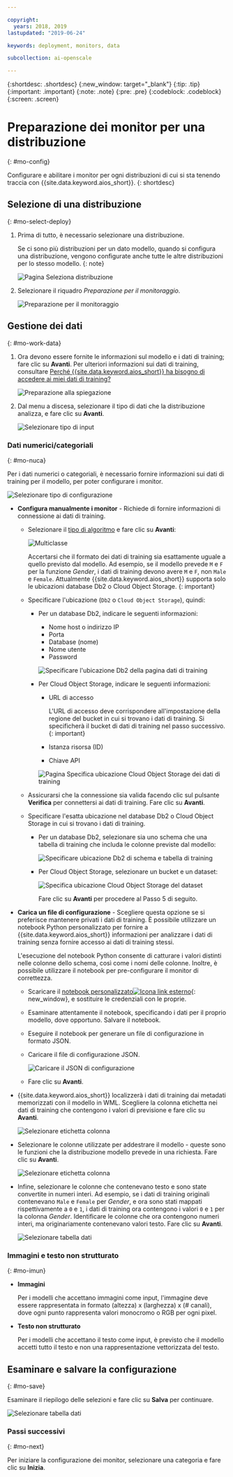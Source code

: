 ```yaml
---

copyright:
  years: 2018, 2019
lastupdated: "2019-06-24"

keywords: deployment, monitors, data

subcollection: ai-openscale

---
```


{:shortdesc: .shortdesc}
{:new_window: target="_blank"}
{:tip: .tip}
{:important: .important}
{:note: .note}
{:pre: .pre}
{:codeblock: .codeblock}
{:screen: .screen}

# Preparazione dei monitor per una distribuzione
{: #mo-config}

Configurare e abilitare i monitor per ogni distribuzioni di cui si sta tenendo traccia con {{site.data.keyword.aios_short}}.
{: shortdesc}

## Selezione di una distribuzione
{: #mo-select-deploy}

1.  Prima di tutto, è necessario selezionare una distribuzione.

    Se ci sono più distribuzioni per un dato modello, quando si configura una distribuzione, vengono configurate anche tutte le altre distribuzioni per lo stesso modello.
    {: note}

    ![Pagina Seleziona distribuzione](images/config-select-deploy.png)

1.  Selezionare il riquadro *Preparazione per il monitoraggio*.

    ![Preparazione per il monitoraggio](images/config-prep-monitor.png)

## Gestione dei dati
{: #mo-work-data}

1.  Ora devono essere fornite le informazioni sul modello e i dati di training; fare clic su **Avanti**. Per ulteriori informazioni sui dati di training, consultare [Perché {{site.data.keyword.aios_short}} ha bisogno di accedere ai miei dati di training?](/docs/services/ai-openscale?topic=ai-openscale-trainingdata#trainingdata)

    ![Preparazione alla spiegazione](images/config-what-monitor.png)

1.  Dal menu a discesa, selezionare il tipo di dati che la distribuzione analizza, e fare clic su **Avanti**.

    ![Selezionare tipo di input](images/config-input-monitor.png)

### Dati numerici/categoriali
{: #mo-nuca}

Per i dati numerici o categoriali, è necessario fornire informazioni sui dati di training per il modello, per poter configurare i monitor.

  ![Selezionare tipo di configurazione](images/config-manual-monitor.png)

- **Configura manualmente i monitor** - Richiede di fornire informazioni di connessione ai dati di training.

    - Selezionare il [tipo di algoritmo](/docs/services/ai-openscale?topic=ai-openscale-acc-monitor#acc-understand) e fare clic su **Avanti**:

      ![Multiclasse](images/multiclass.png)

      Accertarsi che il formato dei dati di training sia esattamente uguale a quello previsto dal modello. Ad esempio, se il modello prevede `M` e `F` per la funzione *Gender*, i dati di training devono avere `M` e `F`, non `Male` e `Female`. Attualmente {{site.data.keyword.aios_short}} supporta solo le ubicazioni database Db2 o Cloud Object Storage.
        {: important}

    - Specificare l'ubicazione (`Db2` o `Cloud Object Storage`), quindi:

        - Per un database Db2, indicare le seguenti informazioni:

            - Nome host o indirizzo IP
            - Porta
            - Database (nome)
            - Nome utente
            - Password

            ![Specificare l'ubicazione Db2 della pagina dati di training](images/config-train-db2-monitor.png)

        - Per Cloud Object Storage, indicare le seguenti informazioni:

            - URL di accesso

              L'URL di accesso deve corrispondere all'impostazione della regione del bucket in cui si trovano i dati di training. Si specificherà il bucket di dati di training nel passo successivo.
              {: important}

            - Istanza risorsa (ID)
            - Chiave API

            ![Pagina Specifica ubicazione Cloud Object Storage dei dati di training](images/config-train-cos-monitor.png)

    - Assicurarsi che la connessione sia valida facendo clic sul pulsante **Verifica** per connettersi ai dati di training. Fare clic su **Avanti**.

    - Specificare l'esatta ubicazione nel database Db2 o Cloud Object Storage in cui si trovano i dati di training.

        - Per un database Db2, selezionare sia uno schema che una tabella di training che includa le colonne previste dal modello:

          ![Specificare ubicazione Db2 di schema e tabella di training](images/fair-config-table-db2.png)

        - Per Cloud Object Storage, selezionare un bucket e un dataset:

          ![Specifica ubicazione Cloud Object Storage del dataset](images/fair-config-dset-cos.png)

          Fare clic su **Avanti** per procedere al Passo 5 di seguito.

- **Carica un file di configurazione** - Scegliere questa opzione se si preferisce mantenere privati i dati di training. È possibile utilizzare un notebook Python personalizzato per fornire a {{site.data.keyword.aios_short}} informazioni per analizzare i dati di training senza fornire accesso ai dati di training stessi.

  L'esecuzione del notebook Python consente di catturare i valori distinti nelle colonne dello schema, così come i nomi delle colonne. Inoltre, è possibile utilizzare il notebook per pre-configurare il monitor di correttezza.

    - Scaricare il [notebook personalizzato![Icona link esterno](../../icons/launch-glyph.svg "Icona link esterno")](https://github.com/IBM-Watson/aios-data-distribution/blob/master/training_statistics_notebook.ipynb){: new_window}, e sostituire le credenziali con le proprie.

    - Esaminare attentamente il notebook, specificando i dati per il proprio modello, dove opportuno. Salvare il notebook.

    - Eseguire il notebook per generare un file di configurazione in formato JSON.

    - Caricare il file di configurazione JSON.

        ![Caricare il JSON di configurazione](images/config-json-monitor.png)

    - Fare clic su **Avanti**.

- {{site.data.keyword.aios_short}} localizzerà i dati di training dai metadati memorizzati con il modello in WML. Scegliere la colonna etichetta nei dati di training che contengono i valori di previsione e fare clic su **Avanti**.

  ![Selezionare etichetta colonna](images/fair-config-column.png)

- Selezionare le colonne utilizzate per addestrare il modello - queste sono le funzioni che la distribuzione modello prevede in una richiesta. Fare clic su **Avanti**.

    ![Selezionare etichetta colonna](images/explain-select-column.png)

- Infine, selezionare le colonne che contenevano testo e sono state convertite in numeri interi. Ad esempio, se i dati di training originali contenevano `Male` e `Female` per *Gender*, e ora sono stati mappati rispettivamente a `0` e `1`, i dati di training ora contengono i valori `0` e `1` per la colonna *Gender*. Identificare le colonne che ora contengono numeri interi, ma originariamente contenevano valori testo. Fare clic su **Avanti**.

    ![Selezionare tabella dati](images/explain-text-column.png)

### Immagini e testo non strutturato
{: #mo-imun}

- **Immagini**

  Per i modelli che accettano immagini come input, l'immagine deve essere rappresentata in formato (altezza) x (larghezza) x (# canali), dove ogni punto rappresenta valori monocromo o RGB per ogni pixel.

- **Testo non strutturato**

   Per i modelli che accettano il testo come input, è previsto che il modello accetti tutto il testo e non una rappresentazione vettorizzata del testo.

## Esaminare e salvare la configurazione
{: #mo-save}

Esaminare il riepilogo delle selezioni e fare clic su **Salva** per continuare.

  ![Selezionare tabella dati](images/config-summary-monitor.png)

### Passi successivi
{: #mo-next}

Per iniziare la configurazione dei monitor, selezionare una categoria e fare clic su **Inizia**.
